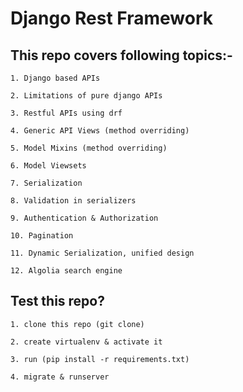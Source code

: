 # Django Rest Framework



## This repo covers following topics:-
   
    1. Django based APIs

    2. Limitations of pure django APIs

    3. Restful APIs using drf
    
    4. Generic API Views (method overriding)
    
    5. Model Mixins (method overriding)
    
    6. Model Viewsets
    
    7. Serialization
    
    8. Validation in serializers
    
    9. Authentication & Authorization
    
    10. Pagination
    
    11. Dynamic Serialization, unified design
    
    12. Algolia search engine



## Test this repo?
    
    1. clone this repo (git clone)
    
    2. create virtualenv & activate it
    
    3. run (pip install -r requirements.txt)
    
    4. migrate & runserver
